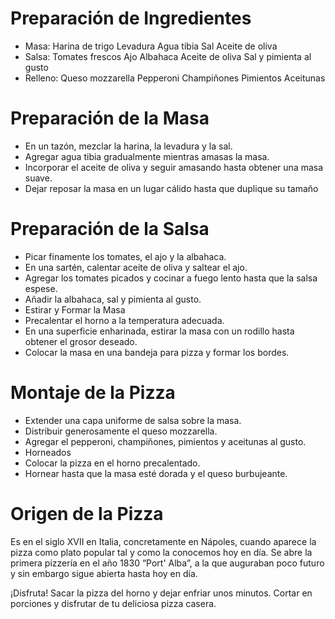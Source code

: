 
# Preparación de Ingredientes
* Masa: 
Harina de trigo
Levadura
Agua tibia
Sal
Aceite de oliva
* Salsa:
Tomates frescos
Ajo
Albahaca
Aceite de oliva
Sal y pimienta al gusto
* Relleno:
Queso mozzarella
Pepperoni
Champiñones
Pimientos
Aceitunas

# Preparación de la Masa
* En un tazón, mezclar la harina, la levadura y la sal.
* Agregar agua tibia gradualmente mientras amasas la masa.
* Incorporar el aceite de oliva y seguir amasando hasta obtener una masa suave.
* Dejar reposar la masa en un lugar cálido hasta que duplique su tamaño

# Preparación de la Salsa
* Picar finamente los tomates, el ajo y la albahaca.
* En una sartén, calentar aceite de oliva y saltear el ajo.
* Agregar los tomates picados y cocinar a fuego lento hasta que la salsa espese.
* Añadir la albahaca, sal y pimienta al gusto.
* Estirar y Formar la Masa
* Precalentar el horno a la temperatura adecuada.
* En una superficie enharinada, estirar la masa con un rodillo hasta obtener el grosor deseado.
* Colocar la masa en una bandeja para pizza y formar los bordes.

# Montaje de la Pizza
* Extender una capa uniforme de salsa sobre la masa.
* Distribuir generosamente el queso mozzarella.
* Agregar el pepperoni, champiñones, pimientos y aceitunas al gusto.
* Horneados
* Colocar la pizza en el horno precalentado.
* Hornear hasta que la masa esté dorada y el queso burbujeante.

# Origen de la Pizza

Es en el siglo XVII en Italia, concretamente en Nápoles, cuando aparece la pizza como plato popular tal y como la conocemos hoy en día. Se abre la primera pizzería en el año 1830 “Port' Alba”, a la que auguraban poco futuro y sin embargo sigue abierta hasta hoy en día.

¡Disfruta!
Sacar la pizza del horno y dejar enfriar unos minutos.
Cortar en porciones y disfrutar de tu deliciosa pizza casera.